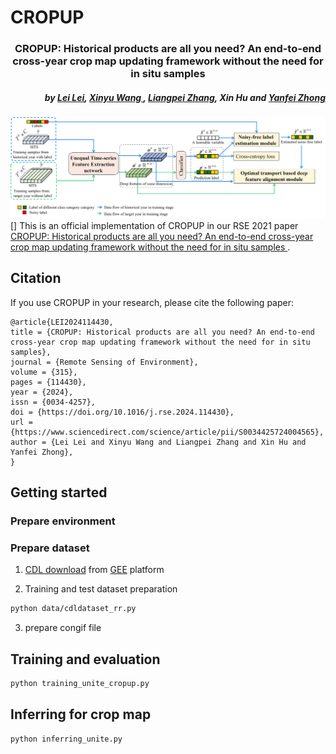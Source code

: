 # CROPUP
<h3 align="center">CROPUP: Historical products are all you need? An end-to-end cross-year crop map updating framework without the need for in situ samples </h3>

<h5 align="right">by <a href="https://ll0912.github.io/">Lei Lei</a>,  <a href="https://jszy.whu.edu.cn/WangXinyu/zh_CN/index.htm">Xinyu Wang </a>, <a href="http://www.lmars.whu.edu.cn/prof_web/zhangliangpei/rs/index.html">Liangpei Zhang</a>, Xin Hu and <a href="http://rsidea.whu.edu.cn/">Yanfei Zhong</a></h5>

![introduction](img/CROPUP.jpg)
[]
This is an official implementation of CROPUP in our RSE 2021 paper <a href="https://www.sciencedirect.com/science/article/pii/S0034425724004565?dgcid=author#ab0010">CROPUP: Historical products are all you need? An end-to-end cross-year crop map updating framework without the need for in situ samples </a>.

## Citation
If you use CROPUP in your research, please cite the following paper:
```
@article{LEI2024114430,
title = {CROPUP: Historical products are all you need? An end-to-end cross-year crop map updating framework without the need for in situ samples},
journal = {Remote Sensing of Environment},
volume = {315},
pages = {114430},
year = {2024},
issn = {0034-4257},
doi = {https://doi.org/10.1016/j.rse.2024.114430},
url = {https://www.sciencedirect.com/science/article/pii/S0034425724004565},
author = {Lei Lei and Xinyu Wang and Liangpei Zhang and Xin Hu and Yanfei Zhong},
}
```

## Getting started
### Prepare environment

### Prepare dataset
1. [CDL download](data/download_tile_gee.js) from <a href="https://code.earthengine.google.com/">GEE</a> platform

2. Training and test dataset preparation
```bash
python data/cdldataset_rr.py
```
3. prepare congif file

## Training and evaluation 
```bash
python training_unite_cropup.py
```

## Inferring for crop map
```bash
python inferring_unite.py
```
